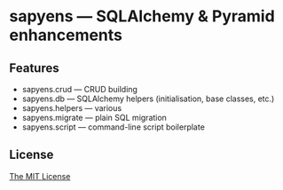 # sapyens — SQLAlchemy & Pyramid enhancements

## Features
* sapyens.crud — CRUD building
* sapyens.db — SQLAlchemy helpers (initialisation, base classes, etc.)
* sapyens.helpers — various
* sapyens.migrate — plain SQL migration
* sapyens.script — command-line script boilerplate

## License
[The MIT License](http://www.opensource.org/licenses/mit-license.php)

